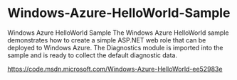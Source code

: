 # Windows-Azure-HelloWorld-Sample
Windows Azure HelloWorld Sample The Windows Azure HelloWorld sample demonstrates how to create a simple ASP.NET web role that can be deployed to Windows Azure. The Diagnostics module is imported into the sample and is ready to collect the default diagnostic data.

https://code.msdn.microsoft.com/Windows-Azure-HelloWorld-ee52983e
